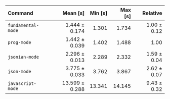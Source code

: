 | Command | Mean [s] | Min [s] | Max [s] | Relative |
|:---|---:|---:|---:|---:|
| `fundamental-mode` | 1.444 ± 0.174 | 1.301 | 1.734 | 1.00 ± 0.12 |
| `prog-mode` | 1.442 ± 0.039 | 1.402 | 1.488 | 1.00 |
| `jsonian-mode` | 2.296 ± 0.013 | 2.289 | 2.332 | 1.59 ± 0.04 |
| `json-mode` | 3.775 ± 0.033 | 3.762 | 3.867 | 2.62 ± 0.07 |
| `javascript-mode` | 13.599 ± 0.288 | 13.341 | 14.145 | 9.43 ± 0.32 |
